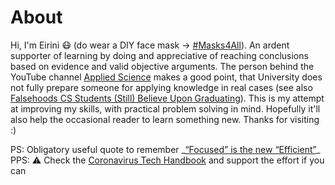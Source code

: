 # About

Hi, I'm Eirini 😷 (do wear a DIY face mask -> [#Masks4All](https://masks4all.co/)). An ardent supporter of learning by doing and appreciative of reaching conclusions based on evidence and valid objective arguments. The person behind the YouTube channel [Applied Science](https://youtu.be/ihbYtxaEDSk?t=105) makes a good point, that University does not fully prepare someone for applying knowledge in real cases (see also [Falsehoods CS Students (Still) Believe Upon Graduating](https://www.netmeister.org/blog/cs-falsehoods.html)). This is my attempt at improving my skills, with practical problem solving in mind. Hopefully it'll also help the occasional reader to learn something new. Thanks for visiting :)

PS: Obligatory useful quote to remember _[“Focused” is the new “Efficient”](https://twitter.com/_brohrer_/status/1131728669980991490)\_  
 PPS: ⚠️ Check the [Coronavirus Tech Handbook](https://coronavirustechhandbook.com/home) and support the effort if you can


